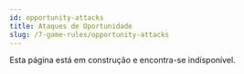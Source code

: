 ```yaml
---
id: opportunity-attacks
title: Ataques de Oportunidade
slug: /7-game-rules/opportunity-attacks
---
```


Esta página está em construção e encontra-se indisponível.
